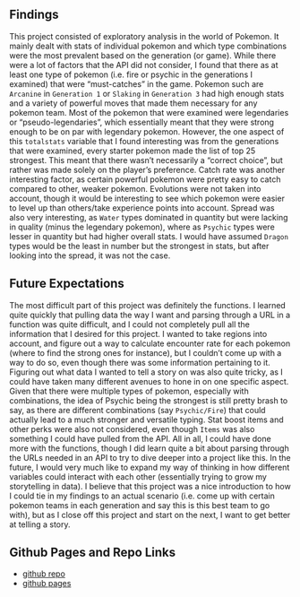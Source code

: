 
## Findings

This project consisted of exploratory analysis in the world of Pokemon.
It mainly dealt with stats of individual pokemon and which type
combinations were the most prevalent based on the generation (or game).
While there were a lot of factors that the API did not consider, I found
that there as at least one type of pokemon (i.e. fire or psychic in the
generations I examined) that were “must-catches” in the game. Pokemon
such are `Arcanine` in `Generation 1` or `Slaking` in `Generation 3` had
high enough stats and a variety of powerful moves that made them
necessary for any pokemon team. Most of the pokemon that were examined
were legendaries or “pseudo-legendaries”, which essentially meant that
they were strong enough to be on par with legendary pokemon. However,
the one aspect of this `totalstats` variable that I found interesting
was from the generations that were examined, every starter pokemon made
the list of top 25 strongest. This meant that there wasn’t necessarily a
“correct choice”, but rather was made solely on the player’s preference.
Catch rate was another interesting factor, as certain powerful pokemon
were pretty easy to catch compared to other, weaker pokemon. Evolutions
were not taken into account, though it would be interesting to see which
pokemon were easier to level up than others/take experience points into
account. Spread was also very interesting, as `Water` types dominated in
quantity but were lacking in quality (minus the legendary pokemon),
where as `Psychic` types were lesser in quantity but had higher overall
stats. I would have assumed `Dragon` types would be the least in number
but the strongest in stats, but after looking into the spread, it was
not the case.

## Future Expectations

The most difficult part of this project was definitely the functions. I
learned quite quickly that pulling data the way I want and parsing
through a URL in a function was quite difficult, and I could not
completely pull all the information that I desired for this project. I
wanted to take regions into account, and figure out a way to calculate
encounter rate for each pokemon (where to find the strong ones for
instance), but I couldn’t come up with a way to do so, even though there
was some information pertaining to it. Figuring out what data I wanted
to tell a story on was also quite tricky, as I could have taken many
different avenues to hone in on one specific aspect. Given that there
were multiple types of pokemon, especially with combinations, the idea
of Psychic being the strongest is still pretty brash to say, as there
are different combinations (say `Psychic/Fire`) that could actually lead
to a much stronger and versatile typing. Stat boost items and other
perks were also not considered, even though `Items` was also something I
could have pulled from the API. All in all, I could have done more with
the functions, though I did learn quite a bit about parsing through the
URLs needed in an API to try to dive deeper into a project like this. In
the future, I would very much like to expand my way of thinking in how
different variables could interact with each other (essentially trying
to grow my storytelling in data). I believe that this project was a nice
introduction to how I could tie in my findings to an actual scenario
(i.e. come up with certain pokemon teams in each generation and say this
is this best team to go with), but as I close off this project and start
on the next, I want to get better at telling a story.

## Github Pages and Repo Links

-   [github repo](https://github.com/suproman98/pokeAPI-Vignette.git)
-   [github pages](https://suproman98.github.io/pokeAPI-Vignette/)
